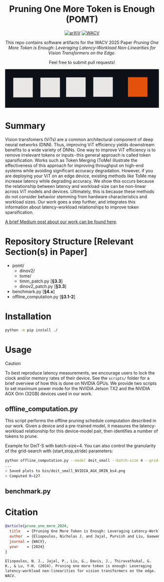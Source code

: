 <div align="center">

# Pruning One More Token is Enough (POMT)

[![arXiV](https://img.shields.io/badge/arXiV-611111?logo=arxiv)](https://arxiv.org/abs/2407.05941) [![WACV](https://img.shields.io/badge/WACV%202025-0098d3)](https://arxiv.org/abs/2407.05941)

</div>

<div align="center">

This repo contains software artifacts for the WACV 2025 Paper *Pruning One More Token is Enough: Leveraging Latency-Workload Non-Linearities for Vision Transformers on the Edge.*

Feel free to submit pull requests!

</div>

<!-- Graphic -->
<div align="center"><img width="512" alt="image" src="assets/wacv2025_prune_one_more.png"></div>

<!-- Brief Summary, Link to Medium Post -->
# Summary
Vision transfomers (ViTs) are a common architectural component of deep neural networks (DNN). Thus, improving ViT efficiency yields downstream benefits to a wide variety of DNNs. One way to improve ViT efficiency is to remove irrelevant tokens or inputs - this general approach is called token sparsification. Works such as Token Merging (ToMe) illustrate the effectiveness of this approach for improving throughput on high-end systems while avoiding significant accuracy degradation. However, if you are deploying your ViT on an edge device, existing methods like ToMe may increase latency while degrading accuracy. We show this occurs because the relationship between latency and workload-size can be non-linear across ViT models and devices. Ultimately, this is because these methods do not consider behavior stemming from hardware characteristics and workload sizes. Our work goes a step further, and integrates this information about latency-workload relationships to improve token sparsification.

[A brief Medium post about our work can be found here](https://davisjam.medium.com/pruning-one-more-token-is-enough-9bef04dc799b).

<!-- Structure -->
# Repository Structure [Relevant Section(s) in Paper]
* pomt/
  * dinov2/
  * tome/
  * timm_patch.py [**§3.3**]
  * dinov2_patch.py [**§3.3**]
* benchmark.py [**§4.x**]
* offline_computation.py [**§3.1-2**]

<!-- Installation Guide -->
# Installation 
```bash
python -m pip install ./
```

<!-- Usage Guide -->
# Usage 
> [!CAUTION]
> To best reproduce latency measurements, we encourage users to lock the clock and/or memory rates of their device.
> See the `scripts/` folder for a brief overview of how this is done on NVIDIA GPUs.
> We provide two scripts to set maximum power mode for the NVIDIA Jetson TX2 and the NVIDIA AGX Orin (32GB) devices used in our work.

## offline_computation.py
This script performs the offline pruning schedule computation described in our work.
Given a device and a pre-trained model, it measures the latency-workload relationship for this device-model pair, then identifies a number of tokens to prune.

Example for DeiT-S with batch-size=4. You can also control the granularity of the grid-search with (start,stop,stride) parameters:
```bash
python offline_computation.py --model deit_small --batch-size 4 --grid-token-start 196 --grid-token-stop 2 --grid-token-stride 1
...
> Saved plots to bin/deit_small_NVIDIA_AGX_ORIN_bs4.png
> Computed R=127
```

## benchmark.py

<!-- Citation -->
# Citation 
```bib
@article{prune_one_more_2024,
  title   = {Pruning One More Token is Enough: Leveraging Latency-Workload Non-Linearities for Vision Transformers on the Edge},
  author  = {Eliopoulos, Nicholas J. and Jajal, Purvish and Liu, Gaowen and Davis, James and Thiravathukal, George K. and Lu, Yung-Hsiang},
  journal = {WACV},
  year    = {2024}
}
```
```
Eliopoulos, N. J., Jajal, P., Liu, G., Davis, J., Thiravathukal, G. K., & Lu, Y-H. (2024). Pruning one more token is enough: Leveraging latency-workload non-linearities for vision transformers on the edge. WACV.
```
